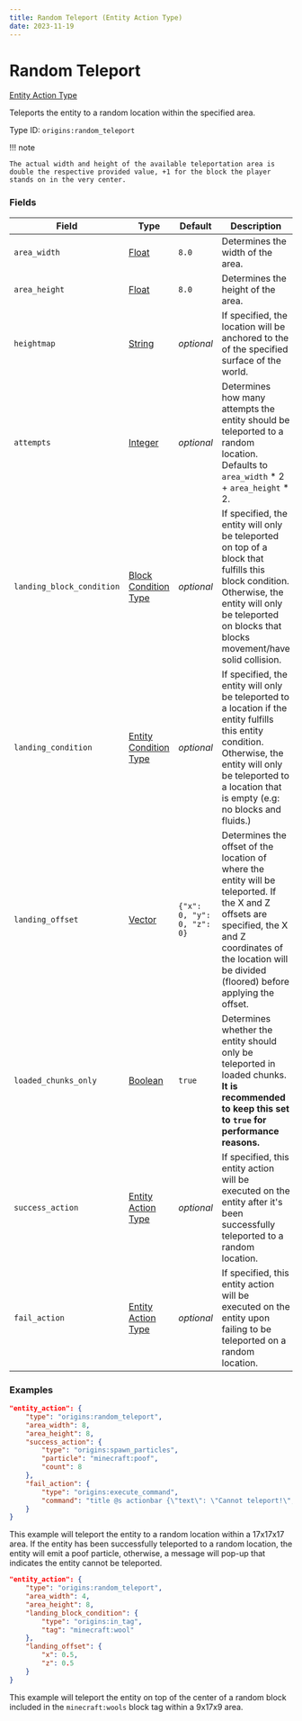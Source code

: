```yaml
---
title: Random Teleport (Entity Action Type)
date: 2023-11-19
---
```



#	Random Teleport

[Entity Action Type](../entity_action_types.md)

Teleports the entity to a random location within the specified area.

Type ID: `origins:random_teleport`

!!! note

    The actual width and height of the available teleportation area is double the respective provided value, +1 for the block the player stands on in the very center.


###	Fields

Field | Type | Default | Description
------|------|---------|------------
`area_width` | [Float](../data_types/float.md) | `8.0` | Determines the width of the area.
`area_height` | [Float](../data_types/float.md) | `8.0` | Determines the height of the area.
`heightmap` | [String](../data_types/string.md) | *optional* | If specified, the location will be anchored to the of the specified surface of the world.
`attempts` | [Integer](../data_types/integer.md) | *optional* | Determines how many attempts the entity should be teleported to a random location. Defaults to `area_width` * 2 + `area_height` * 2.
`landing_block_condition` | [Block Condition Type](../block_action_types.md) | *optional* | If specified, the entity will only be teleported on top of a block that fulfills this block condition. Otherwise, the entity will only be teleported on blocks that blocks movement/have solid collision.
`landing_condition` | [Entity Condition Type](../entity_condition_types.md) | *optional* | If specified, the entity will only be teleported to a location if the entity fulfills this entity condition. Otherwise, the entity will only be teleported to a location that is empty (e.g: no blocks and fluids.)
`landing_offset` | [Vector](../data_types/vector.md) | `{"x": 0, "y": 0, "z": 0}` | Determines the offset of the location of where the entity will be teleported. If the X and Z offsets are specified, the X and Z coordinates of the location will be divided (floored) before applying the offset.
`loaded_chunks_only` | [Boolean](../data_types/boolean.md) | `true` | Determines whether the entity should only be teleported in loaded chunks. **It is recommended to keep this set to `true` for performance reasons.**
`success_action` | [Entity Action Type](../entity_action_types.md) | *optional* | If specified, this entity action will be executed on the entity after it's been successfully teleported to a random location.
`fail_action` | [Entity Action Type](../entity_action_types.md) | *optional* | If specified, this entity action will be executed on the entity upon failing to be teleported on a random location.


###	Examples

```json
"entity_action": {
	"type": "origins:random_teleport",
	"area_width": 8,
	"area_height": 8,
	"success_action": {
		"type": "origins:spawn_particles",
		"particle": "minecraft:poof",
		"count": 8
	},
	"fail_action": {
		"type": "origins:execute_command",
		"command": "title @s actionbar {\"text\": \"Cannot teleport!\", \"color\": \"red\"}"
	}
}
```

This example will teleport the entity to a random location within a 17x17x17 area. If the entity has been successfully teleported to a random location, the entity will emit a poof particle, otherwise, a message will pop-up that indicates the entity cannot be teleported.
<br>

```json
"entity_action": {
	"type": "origins:random_teleport",
	"area_width": 4,
	"area_height": 8,
	"landing_block_condition": {
		"type": "origins:in_tag",
		"tag": "minecraft:wool"
	},
	"landing_offset": {
		"x": 0.5,
		"z": 0.5
	}
}
```

This example will teleport the entity on top of the center of a random block included in the `minecraft:wools` block tag within a 9x17x9 area.
